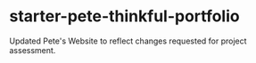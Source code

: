 # starter-pete-thinkful-portfolio
Updated Pete's Website to reflect changes requested for project assessment.